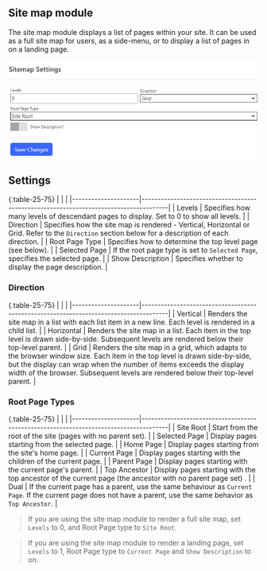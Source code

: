 ## Site map module
The site map module displays a list of pages within your site.  It can be used as a full site map for users, as a side-menu, or to 
display a list of pages in on a landing page. 

![Settings](sitemap-settings.png)

## Settings

{.table-25-75}
|                     |                                                                                      |
|---------------------|--------------------------------------------------------------------------------------|
| Levels              | Specifies how many levels of descendant pages to display.  Set to 0 to show all levels.  |
| Direction           | Specifies how the site map is rendered - Vertical, Horizontal or Grid.  Refer to the `Direction` section below for a description of each direction.   |
| Root Page Type      | Specifies how to determine the top level page (see below). |
| Selected Page       | If the root page type is set to `Selected Page`, specifies the selected page. |
| Show Description    | Specifies whether to display the page description. |

### Direction
{.table-25-75}
|                     |                                                                                      |
|---------------------|--------------------------------------------------------------------------------------|
| Vertical            | Renders the site map in a list with each list item in a new line.  Each level is rendered in a child list. |
| Horizontal          | Renders the site map in a list.  Each item in the top level is drawn side-by-side.  Subsequent levels are rendered below their top-level parent.  |
| Grid                | Renders the site map in a grid, which adapts to the browser window size.  Each item in the top level is drawn side-by-side, but the display can wrap when the number of items exceeds the display width of the browser.  Subsequent levels are rendered below their top-level parent. |


### Root Page Types

{.table-25-75}
|                     |                                                                                      |
|---------------------|--------------------------------------------------------------------------------------|
| Site Root           | Start from the root of the site (pages with no parent set).  |
| Selected Page       | Display pages starting from the selected page.  |
| Home Page           | Display pages starting from the site's home page.  |
| Current Page        | Display pages starting with the children of the current page.  |
| Parent Page         | Display pages starting with the current page's parent.  |
| Top Ancestor        | Display pages starting with the top ancestor of the current page (the ancestor with no parent page set) .  |
| Dual                | If the current page has a parent, use the same behaviour as `Current Page`.  If the current page does not have a parent, use the same behavior as `Top Ancestor`.  |

> If you are using the site map module to render a full site map, set `Levels` to 0, and Root Page type to `Site Root`.

> If you are using the site map module to render a landing page, set `Levels` to 1, Root Page type to `Current Page` and `Show Description` to on.